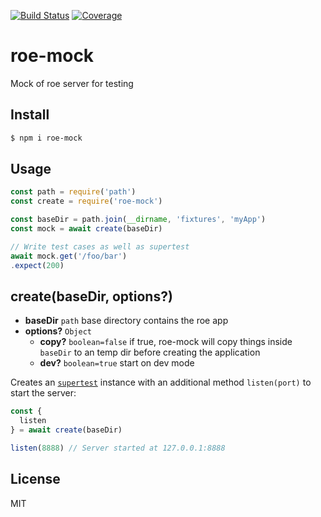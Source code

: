 [![Build Status](https://travis-ci.org/kaelzhang/roe-mock.svg?branch=master)](https://travis-ci.org/kaelzhang/roe-mock)
[![Coverage](https://codecov.io/gh/kaelzhang/roe-mock/branch/master/graph/badge.svg)](https://codecov.io/gh/kaelzhang/roe-mock)
<!-- optional appveyor tst
[![Windows Build Status](https://ci.appveyor.com/api/projects/status/github/kaelzhang/roe-mock?branch=master&svg=true)](https://ci.appveyor.com/project/kaelzhang/roe-mock)
-->
<!-- optional npm version
[![NPM version](https://badge.fury.io/js/roe-mock.svg)](http://badge.fury.io/js/roe-mock)
-->
<!-- optional npm downloads
[![npm module downloads per month](http://img.shields.io/npm/dm/roe-mock.svg)](https://www.npmjs.org/package/roe-mock)
-->
<!-- optional dependency status
[![Dependency Status](https://david-dm.org/kaelzhang/roe-mock.svg)](https://david-dm.org/kaelzhang/roe-mock)
-->

# roe-mock

Mock of roe server for testing

## Install

```sh
$ npm i roe-mock
```

## Usage

```js
const path = require('path')
const create = require('roe-mock')

const baseDir = path.join(__dirname, 'fixtures', 'myApp')
const mock = await create(baseDir)

// Write test cases as well as supertest
await mock.get('/foo/bar')
.expect(200)
```

## create(baseDir, options?)

- **baseDir** `path` base directory contains the roe app
- **options?** `Object`
  - **copy?** `boolean=false` if true, roe-mock will copy things inside `baseDir` to an temp dir before creating the application
  - **dev?** `boolean=true` start on dev mode

Creates an [`supertest`](https://npmjs.org/package/supertest) instance with an additional method `listen(port)` to start the server:

```js
const {
  listen
} = await create(baseDir)

listen(8888) // Server started at 127.0.0.1:8888
```

## License

MIT
